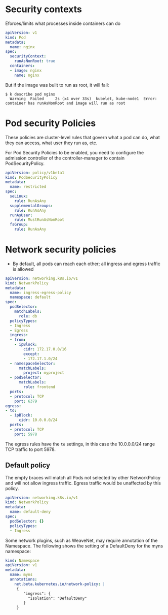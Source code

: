 # Security contexts

Eforces/limits what processes inside containers can do 
```yaml
apiVersion: v1
kind: Pod
metadata:
  name: nginx
spec:
  securityContext:
    runAsNonRoot: true
  containers:
  - image: nginx
    name: nginx
```

But if the image was built to run  as root, it will fail:

```
$ k describe pod nginx
  Warning  Failed     2s (x4 over 33s)  kubelet, kube-node1  Error: container has runAsNonRoot and image will run as root
```

# Pod security Policies

These policies are cluster-level rules that govern what a pod can do, what they can access, what user they run as, etc.

For Pod Security Policies to be enabled, you need to configure the admission controller of the controller-manager to contain PodSecurityPolicy. 



```yaml
apiVersion: policy/v1beta1
kind: PodSecurityPolicy
metadata:
  name: restricted
spec:
  seLinux:
    rule: RunAsAny
  supplementalGroups:
    rule: RunAsAny
  runAsUser:
    rule: MustRunAsNonRoot
  fsGroup:
    rule: RunAsAny
```

# Network security policies

- By default, all pods can reach each other; all ingress and egress traffic is allowed

```yaml
apiVersion: networking.k8s.io/v1
kind: NetworkPolicy
metadata:
  name: ingress-egress-policy
  namespace: default
spec:
  podSelector:
    matchLabels:
      role: db
  policyTypes:
  - Ingress
  - Egress
  ingress:
  - from:
    - ipBlock:
        cidr: 172.17.0.0/16
        except:
        - 172.17.1.0/24
  - namespaceSelector:
      matchLabels:
        project: myproject
  - podSelector:
      matchLabels:
        role: frontend
  ports:
  - protocol: TCP
    port: 6379
egress:
- to:
  - ipBlock:
      cidr: 10.0.0.0/24
  ports:
  - protocol: TCP
    port: 5978
```

The egress rules have the `to` settings, in this case the 10.0.0.0/24 range TCP traffic to port 5978.

## Default policy

The empty braces will match all Pods not selected by other NetworkPolicy and will not allow ingress traffic. Egress traffic would be unaffected by this policy.

```yaml
apiVersion: networking.k8s.io/v1
kind: NetworkPolicy
metadata:
  name: default-deny
spec:
  podSelector: {}
  policyTypes:
  - Ingress
```

Some network plugins, such as WeaveNet, may require annotation of the Namespace. The following shows the setting of a DefaultDeny for the myns namespace:

```yaml
kind: Namespace
apiVersion: v1
metadata:
  name: myns
  annotations:
    net.beta.kubernetes.io/network-policy: |
     {
        "ingress": {
          "isolation": "DefaultDeny"
        }
     }
```